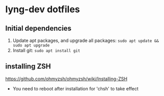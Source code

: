 # lyng-dev dotfiles

## Initial dependencies
1. Update apt packages, and upgrade all packages: `sudo apt update && sudo apt upgrade`
2. Install git: `sudo apt install git`

## installing ZSH
https://github.com/ohmyzsh/ohmyzsh/wiki/Installing-ZSH
- You need to reboot after installation for 'chsh' to take effect
